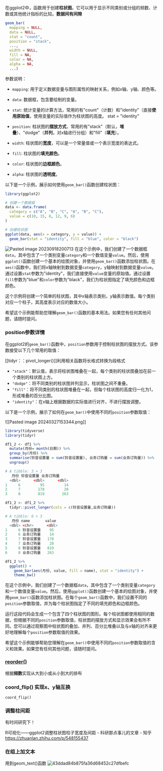 在ggplot2中，函数用于创建**柱状图**。它可以用于显示不同类别或分组的频数、计数或其他统计指标的比较。**数据间有间隙**
```R
geom_bar(
  mapping = NULL,
  data = NULL,
  stat = "count",
  position = "stack",
  ...,
  width = NULL,
  fill = NA,
  color = NA,
  alpha = NA,
  ...)
```

参数说明：

- `mapping`: 用于定义数据变量与图形属性的映射关系，例如x轴、y轴、颜色等。

- `data`: 数据框，包含要绘制的变量。

- `stat`: 统计变量的计算方法，常用的有"count"（计数）和"identity"（直接**使用原始值**，使用变量的实际值作为柱状图的高度。
stat = "identity"

- `position`: 柱状图的**摆放方式**，常用的有"stack"（默认，**堆叠**）、"dodge"（**并列**，对x轴进行分组）和"fill"（**填充**）。

- `width`: 柱状图的**宽度**，可以是一个常量值或一个表示宽度的表达式。

- `fill`: 柱状图的**填充颜色**。

- `color`: 柱状图的**边框颜色**。

- `alpha`: 柱状图的**透明度**。

以下是一个示例，展示如何使用`geom_bar()`函数创建柱状图：

```R
library(ggplot2)

# 创建一个数据框
data <- data.frame(
  category = c("A", "B", "C", "A", "B", "C"),
  value = c(10, 15, 8, 12, 9, 6)
)

# 创建柱状图
ggplot(data, aes(x = category, y = value)) +
  geom_bar(stat = "identity", fill = "blue", color = "black")
```
![Pasted image 20230918200713](Pasted%20image%2020230918200713.png)
在这个示例中，我们创建了一个数据框`data`，其中包含了一个类别变量`category`和一个数值变量`value`。然后，使用`ggplot()`函数创建一个基本的绘图对象，并使用`geom_bar()`函数添加柱状图。在`aes()`函数中，我们将x轴映射到数据变量`category`，y轴映射到数据变量`value`。通过设置`stat`参数为"identity"，我们直接使用`value`变量的原始值。通过设置`fill`参数为"blue"和`color`参数为"black"，我们为柱状图指定了填充颜色和边框颜色。

这个示例将创建一个简单的柱状图，其中x轴表示类别，y轴表示数值。每个类别对应一个柱子，其高度表示对应的数值大小。

希望这个示例能帮助您理解`geom_bar()`函数的基本用法。如果您有任何其他问题，请随时提问。

### position参数详情
在ggplot2的`geom_bar()`函数中，`position`参数用于控制柱状图的摆放方式。该参数接受以下几个常用的取值：

[[tidyr：：pivot_longer()]]利用相关函数将长格式转换为段格式

- `"stack"`：默认值，表示将柱状图堆叠在一起，每个类别的柱状图叠加在前一个类别的柱状图上方。
- `"dodge"`：将不同类别的柱状图并列显示，柱状图之间不重叠。
- `"fill"`：将不同类别的柱状图堆叠在一起，但每个柱状图的高度归一化为1，形成堆叠的百分比图。
- `"identity"`：在x轴上根据数据的实际值进行对齐，不进行摆放调整。

以下是一个示例，展示了如何在`geom_bar()`中使用不同的`position`参数取值：

![[Pasted image 20240327153344.png]]

```R
library(tidyverse)
library(tidyr)

df1_2 <- df1 %>% 
  mutate(月份= month(日期)) %>% 
  group_by(月份) %>% 
  summarise(铃音设置量 = sum(铃音设置量), 业务订购量 = sum(业务订购量)) %>% 
  ungroup()

# A tibble: 3 × 3
   月份 铃音设置量 业务订购量
  <dbl>      <dbl>      <dbl>
1     6         95         14
2     7        178         20
3     8        819        263

df1_2 <- df1_2 %>% 
  tidyr::pivot_longer(cols = c(铃音设置量,业务订购量)) 

# A tibble: 6 × 3
   月份 name       value
  <dbl> <chr>      <dbl>
1     6 铃音设置量    95
2     6 业务订购量    14
3     7 铃音设置量   178
4     7 业务订购量    20
5     8 铃音设置量   819
6     8 业务订购量   263

df1_2 %>% 
  ggplot() +
    geom_bar(aes(月份, value, fill = name), stat = "identity") +
    theme_bw()

```

在这个示例中，我们创建了一个数据框`data`，其中包含了一个类别变量`category`和一个数值变量`value`。然后，使用`ggplot()`函数创建一个基本的绘图对象，并使用`geom_bar()`函数添加柱状图。在每个`geom_bar()`函数中，我们设置不同的`position`参数取值，并为每个柱状图指定了不同的填充颜色和边框颜色。

运行这段代码会生成一个包含了四个柱状图的图形。每个柱状图都使用相同的数据，但根据不同的`position`参数取值，柱状图的摆放方式和显示效果会有所不同。您可以通过观察图中柱状图的叠加、并列、百分比堆叠以及与x轴的对齐来更好地理解每个`position`参数取值的效果。

希望这个示例能够帮助您理解在`geom_bar()`中使用不同的`position`参数取值的含义和效果。如果您有任何其他问题，请随时提问。

### [reorder()](reorder().md)
根据**频数**实现从大到小或从小到大的排布

###  coord_flip() 实现x、y轴互换
```text
coord_flip() 
```


### 调整柱间距
有时间研究下！

R可视化——ggplot2调整柱状图柱子宽度及间距 - 科研那点事儿的文章 - 知乎 https://zhuanlan.zhihu.com/p/548155437

### 在组上加文本
用到geom_text()函数
![43ddad84b875fa36d68452c27dfbefc](43ddad84b875fa36d68452c27dfbefc.png)